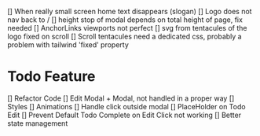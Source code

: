 [] When really small screen home text disappears (slogan)
[] Logo does not nav back to /
[] height stop of modal depends on total height of page, fix needed
[] AnchorLinks viewports not perfect
[] svg from tentacules of the logo fixed on scroll 
[] Scroll tentacules need a dedicated css, probably a problem with tailwind 'fixed' property

# Todo Feature
[] Refactor Code
[] Edit Modal + Modal, not handled in a proper way
[] Styles
[] Animations
[] Handle click outside modal
[] PlaceHolder on Todo Edit
[] Prevent Default Todo Complete on Edit Click not working
[] Better state management